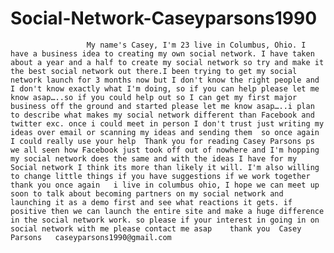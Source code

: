 Social-Network-Caseyparsons1990
===============================

                     My name's Casey, I'm 23 live in Columbus, Ohio. I have a business idea to creating my own social network. I have taken about a year and a half to create my social network so try and make it the best social network out there.I been trying to get my social network launch for 3 months now but I don't know the right people and I don't know exactly what I'm doing, so if you can help please let me know asap…..so if you could help out so I can get my first major business off the ground and started please let me know asap…..i plan to describe what makes my social network different than Facebook and twitter exc. once i could meet in person I don't trust just writing my ideas over email or scanning my ideas and sending them  so once again I could really use your help  Thank you for reading Casey Parsons ps we all seen how Facebook just took off out of nowhere and I'm hopping my social network does the same and with the ideas I have for my Social network I think its more than likely it will. I'm also willing to change little things if you have suggestions if we work together  thank you once again   i live in columbus ohio, I hope we can meet up soon to talk about becoming partners on my social network and launching it as a demo first and see what reactions it gets. if positive then we can launch the entire site and make a huge difference in the social network work. so please if your interest in going in on social network with me please contact me asap    thank you  Casey Parsons   caseyparsons1990@gmail.com

